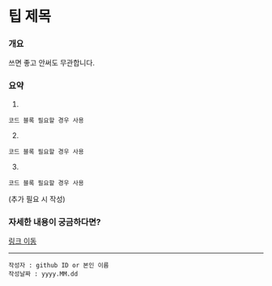 # 팁 제목
### 개요
쓰면 좋고 안써도 무관합니다.
### 요약
1.
```
코드 블록 필요할 경우 사용
```
2.
```
코드 블록 필요할 경우 사용
```
3.
```
코드 블록 필요할 경우 사용
```
(추가 필요 시 작성)
### 자세한 내용이 궁금하다면?
[링크 이동]()

---

```
작성자 : github ID or 본인 이름
작성날짜 : yyyy.MM.dd
```